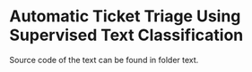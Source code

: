 # Automatic Ticket Triage Using Supervised Text Classification
Source code of the text can be found in folder text.
